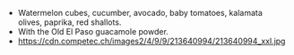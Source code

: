 - Watermelon cubes, cucumber, avocado, baby tomatoes, kalamata olives, paprika, red shallots.
- With the Old El Paso guacamole powder.
- https://cdn.competec.ch/images2/4/9/9/213640994/213640994_xxl.jpg
